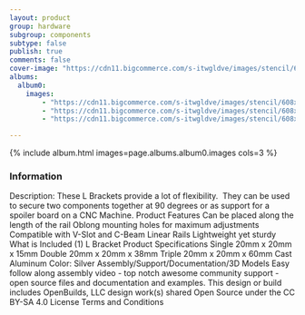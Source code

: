 ```yaml
---
layout: product
group: hardware
subgroup: components
subtype: false
publish: true
comments: false
cover-image: "https://cdn11.bigcommerce.com/s-itwgldve/images/stencil/608x608/products/98/2635/lbrkt1_s_w_1__40750.1675310612.jpg?c=2"
albums:
  album0:
    images:
        - "https://cdn11.bigcommerce.com/s-itwgldve/images/stencil/608x608/products/98/2635/lbrkt1_s_w_1__40750.1675310612.jpg?c=2"
        - "https://cdn11.bigcommerce.com/s-itwgldve/images/stencil/608x608/products/98/2636/lbrkt2_s_w_1__55243.1675310612.jpg?c=2"
        - "https://cdn11.bigcommerce.com/s-itwgldve/images/stencil/608x608/products/98/2637/lbrkt3_s_w_1__34100.1675310612.jpg?c=2"

---
```


{% include album.html images=page.albums.album0.images cols=3 %}

### Information

Description:
 These L Brackets provide a lot of flexibility.  They can be used to secure two components together at 90 degrees or as support for a spoiler board on a CNC Machine. Product Features   Can be placed along the length of the rail Oblong mounting holes for maximum adjustments Compatible with V-Slot and C-Beam Linear Rails Lightweight yet sturdy  What is Included  (1) L Bracket  Product Specifications  Single 20mm x 20mm x 15mm Double 20mm x 20mm x 38mm Triple 20mm x 20mm x 60mm Cast Aluminum Color: Silver   Assembly/Support/Documentation/3D Models   Easy follow along assembly video - top notch awesome community support - open source files and documentation and examples. This design or build includes  OpenBuilds, LLC design work(s) shared Open Source under the CC BY-SA 4.0 License Terms and Conditions   

